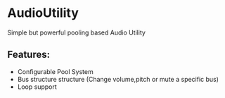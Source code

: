 # AudioUtility
Simple but powerful pooling based Audio Utility

## Features:
* Configurable Pool System
* Bus structure structure (Change volume,pitch or mute a specific bus)
* Loop support
